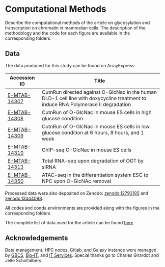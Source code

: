 # Computational Methods

Describe the computational methods of the article on glycosylation and transcription on chromatin in mammalian cells. The description of the methodology and the code for each figure are available in the corresponding folders.

## Data

The data produced for this study can be found on ArrayExpress:

| Accession ID | Title |
|--------------|-------|
| [E-MTAB-14307](https://www.ebi.ac.uk/biostudies/arrayexpress/studies/E-MTAB-14307) | CutnRun directed against O-GlcNac in the human DLD-1 cell line with doxycycline treatment to induce RNA Polymerase II degradation |
| [E-MTAB-14308](https://www.ebi.ac.uk/biostudies/arrayexpress/studies/E-MTAB-14308) | CutnRun of O-GlcNac in mouse ES cells in high glucose condition |
| [E-MTAB-14309](https://www.ebi.ac.uk/biostudies/arrayexpress/studies/E-MTAB-14309) | CutnRun of O-GlcNac in mouse ES cells in low glucose condition at 6 hours, 8 hours, and 1 week |
| [E-MTAB-14310](https://www.ebi.ac.uk/biostudies/arrayexpress/studies/E-MTAB-14310) | ChIP-seq O-GlcNac in mouse ES cells |
| [E-MTAB-14313](https://www.ebi.ac.uk/biostudies/arrayexpress/studies/E-MTAB-14313) | Total RNA-seq upon degradation of OGT by siRNA |
| [E-MTAB-14350](https://www.ebi.ac.uk/biostudies/arrayexpress/studies/E-MTAB-14350) | ATAC-seq in the differentiation system ESC to NPC upon O-GlcNAc removal |

Processed data were also deposited on Zenodo: [zenodo.12793185](https://zenodo.org/records/12793186) and [zenodo.13444098](https://zenodo.org/records/13444099).

All codes and conda environments are provided along with the figures in the corresponding folders.

The complete list of data used for the article can be found [here](alldata.csv)


## Acknowledgements

Data management, HPC nodes, Gitlab, and Galaxy instance were managed by [GBCS](https://www.embl.org/groups/genome-biology-computational-support/), [Bio-IT](https://bio-it.embl.de/), and [IT Services](https://www.embl.org/about/info/it-services/). Special thanks go to Charles Girardot and Jelle Scholtalbers.
